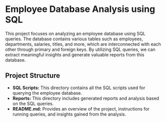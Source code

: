 # Employee Database Analysis using SQL
 
This project focuses on analyzing an employee database using SQL queries. The database contains various tables such as employees, departments, salaries, titles, and more, which are interconnected with each other through primary and foreign keys. By utilizing SQL queries, we can extract meaningful insights and generate valuable reports from this database.
 
## Project Structure  
  
- **SQL Scripts:** This directory contains all the SQL scripts used for querying the employee database.
- **Reports:** This directory includes generated reports and analysis based on the SQL queries.
- **README.md:** Provides an overview of the project, instructions for running queries, and insights gained from the analysis.
